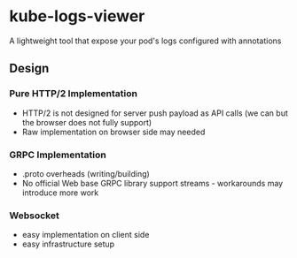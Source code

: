 # kube-logs-viewer
A lightweight tool that expose your pod's logs configured with annotations

## Design

### Pure HTTP/2 Implementation

- HTTP/2 is not designed for server push payload as API calls (we can but the browser does not fully support)
- Raw implementation on browser side may needed

### GRPC Implementation

- .proto overheads (writing/building)
- No official Web base GRPC library support streams - workarounds may introduce more work

### Websocket

- easy implementation on client side
- easy infrastructure setup

